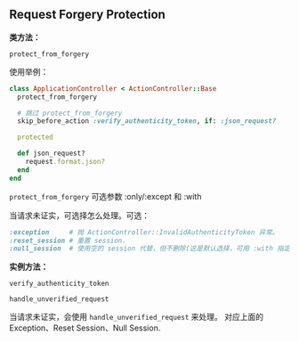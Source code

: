## Request Forgery Protection

**类方法：**

```
protect_from_forgery
```

使用举例：

```ruby
class ApplicationController < ActionController::Base
  protect_from_forgery

  # 跳过 protect_from_forgery
  skip_before_action :verify_authenticity_token, if: :json_request?

  protected

  def json_request?
    request.format.json?
  end
end
```

`protect_from_forgery`
可选参数 :only/:except 和 :with 

当请求未证实，可选择怎么处理。可选：

```ruby
:exception     # 抛 ActionController::InvalidAuthenticityToken 异常。
:reset_session # 重置 session.
:null_session  # 使用空的 session 代替，但不删除(这是默认选择，可用 :with 指定)
```

**实例方法：**

```
verify_authenticity_token
```

```
handle_unverified_request
```

当请求未证实，会使用 `handle_unverified_request` 来处理。
对应上面的 Exception、Reset Session、Null Session.

